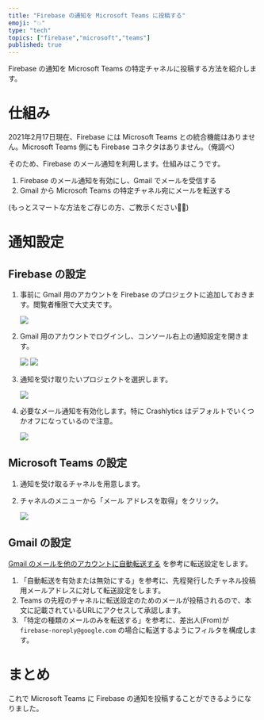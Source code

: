 ```yaml
---
title: "Firebase の通知を Microsoft Teams に投稿する"
emoji: "💥"
type: "tech"
topics: ["firebase","microsoft","teams"]
published: true
---
```


Firebase の通知を Microsoft Teams の特定チャネルに投稿する方法を紹介します。

# 仕組み

2021年2月17日現在、Firebase には Microsoft Teams との統合機能はありません。Microsoft Teams 側にも Firebase コネクタはありません。（俺調べ）

そのため、Firebase のメール通知を利用します。仕組みはこうです。

1. Firebase のメール通知を有効にし、Gmail でメールを受信する
2. Gmail から Microsoft Teams の特定チャネル宛にメールを転送する

(もっとスマートな方法をご存じの方、ご教示ください🙇‍♂️)

# 通知設定

## Firebase の設定

1. 事前に Gmail 用のアカウントを Firebase のプロジェクトに追加しておきます。閲覧者権限で大丈夫です。

    ![](https://storage.googleapis.com/zenn-user-upload/f9crhhdmlr9bzrntjefz4rexhqcw)

2. Gmail 用のアカウントでログインし、コンソール右上の通知設定を開きます。

    ![](https://storage.googleapis.com/zenn-user-upload/yeskwlhgvz60ueq92gqtkxrel62m)
    ![](https://storage.googleapis.com/zenn-user-upload/n444210wrlv77alu99hfamlmof8f)

3. 通知を受け取りたいプロジェクトを選択します。

    ![](https://storage.googleapis.com/zenn-user-upload/n444210wrlv77alu99hfamlmof8f)

4. 必要なメール通知を有効化します。特に Crashlytics はデフォルトでいくつかオフになっているので注意。

    ![](https://storage.googleapis.com/zenn-user-upload/n5jmxrp5ncrem4os1m63oo688w7j)

## Microsoft Teams の設定

1. 通知を受け取るチャネルを用意します。
2. チャネルのメニューから「メール アドレスを取得」をクリック。
    
    ![](https://storage.googleapis.com/zenn-user-upload/2a99if4gy8ejvmsgvehmxwz7546x)

## Gmail の設定

[Gmail のメールを他のアカウントに自動転送する](https://support.google.com/mail/answer/10957) を参考に転送設定をします。

1. 「自動転送を有効または無効にする」を参考に、先程発行したチャネル投稿用メールアドレスに対して転送設定をします。
2. Teams の先程のチャネルに転送設定のためのメールが投稿されるので、本文に記載されているURLにアクセスして承認します。
3. 「特定の種類のメールのみを転送する」を参考に、差出人(From)が `firebase-noreply@google.com` の場合に転送するようにフィルタを構成します。

# まとめ

これで Microsoft Teams に Firebase の通知を投稿することができるようになりました。
